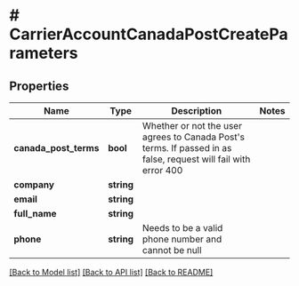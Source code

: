 # # CarrierAccountCanadaPostCreateParameters

## Properties

Name | Type | Description | Notes
------------ | ------------- | ------------- | -------------
**canada_post_terms** | **bool** | Whether or not the user agrees to Canada Post&#39;s terms. If passed in as false, request will fail with error 400 |
**company** | **string** |  |
**email** | **string** |  |
**full_name** | **string** |  |
**phone** | **string** | Needs to be a valid phone number and cannot be null |

[[Back to Model list]](../../README.md#models) [[Back to API list]](../../README.md#endpoints) [[Back to README]](../../README.md)
